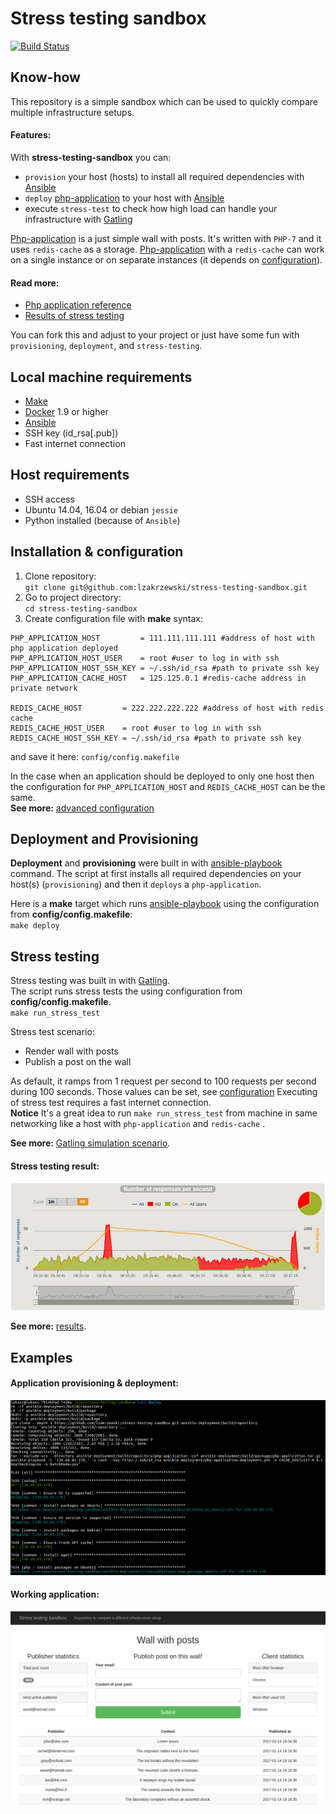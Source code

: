 # Stress testing sandbox
[![Build Status](https://travis-ci.org/lzakrzewski/stress-testing-sandbox.svg?branch=master)](https://travis-ci.org/lzakrzewski/stress-testing-sandbox)

## Know-how
This repository is a simple sandbox which can be used to quickly compare multiple infrastructure setups.


#### Features:
With **stress-testing-sandbox** you can:
 - `provision` your host (hosts) to install all required dependencies with [Ansible](http://docs.ansible.com/ansible/intro_getting_started.html)
 - `deploy` [php-application](doc/php-application.md) to your host with [Ansible](http://docs.ansible.com/ansible/intro_getting_started.html)
 - execute `stress-test` to check how high load can handle your infrastructure with [Gatling](http://gatling.io/)

[Php-application](doc/php-application.md) is a just simple wall with posts. It's written with `PHP-7` and it uses `redis-cache` as a storage.
[Php-application](doc/php-application.md) with a `redis-cache` can work on a single instance or on separate instances (it depends on [configuration](doc/advanced-configuration.md)).

#### Read more:
- [Php application reference](doc/php-application.md)
- [Results of stress testing](doc/results.md)

You can fork this and adjust to your project or just have some fun with `provisioning`, `deployment`, and `stress-testing`.

## Local machine requirements
- [Make](https://www.gnu.org/software/make/manual/make.html)
- [Docker](https://docs.docker.com/engine/installation/) 1.9 or higher
- [Ansible](http://docs.ansible.com/ansible/intro_getting_started.html)
- SSH key (id_rsa[.pub])
- Fast internet connection

## Host requirements
- SSH access
- Ubuntu 14.04, 16.04 or debian `jessie`
- Python installed (because of `Ansible`)

## Installation & configuration
1. Clone repository:  
`git clone git@github.com:lzakrzewski/stress-testing-sandbox.git`
2. Go to project directory:  
`cd stress-testing-sandbox`
3. Create configuration file with **make** syntax:

```make
PHP_APPLICATION_HOST         = 111.111.111.111 #address of host with php application deployed
PHP_APPLICATION_HOST_USER    = root #user to log in with ssh
PHP_APPLICATION_HOST_SSH_KEY = ~/.ssh/id_rsa #path to private ssh key
PHP_APPLICATION_CACHE_HOST   = 125.125.0.1 #redis-cache address in private network

REDIS_CACHE_HOST         = 222.222.222.222 #address of host with redis cache
REDIS_CACHE_HOST_USER    = root #user to log in with ssh
REDIS_CACHE_HOST_SSH_KEY = ~/.ssh/id_rsa #path to private ssh key
```

and save it here: `config/config.makefile`

In the case when an application should be deployed to only one host then the configuration for `PHP_APPLICATION_HOST` and `REDIS_CACHE_HOST` can be the same.      
**See more:** [advanced configuration](doc/advanced-configuration.md)

## Deployment and Provisioning
**Deployment** and **provisioning** were built in with [ansible-playbook](http://docs.ansible.com/ansible/playbooks.html) command.
The script at first installs all required dependencies on your host(s) (`provisioning`) and then it `deploys` a `php-application`.

Here is a **make** target which runs [ansible-playbook](http://docs.ansible.com/ansible/playbooks.html) using the configuration from **config/config.makefile**:  
`make deploy`

## Stress testing
Stress testing was built in with [Gatling](http://gatling.io/).   
The script runs stress tests the using configuration from **config/config.makefile**.  
`make run_stress_test`

Stress test scenario:
- Render wall with posts
- Publish a post on the wall

As default, it ramps from 1 request per second to 100 requests per second during 100 seconds. Those values can be set, see [configuration](doc/advanced-configuration.md)
Executing of stress test requires a fast internet connection.    
**Notice** It's a great idea to run `make run_stress_test` from machine in same networking like a host with `php-application` and `redis-cache` .

**See more:** [Gatling simulation scenario](gatling-stress-testing/user-files/simulations/PublishPostSimulation.scala).

#### Stress testing result:

![](doc/results/rps-thumbnails/1x-1-CPU-2GB-16.04-50-50.png)

**See more:** [results](doc/results.md).

## Examples

#### Application provisioning & deployment:

![](doc/screenshots/screenshot-0.png)

#### Working application:

![](doc/screenshots/screenshot-1.png)


